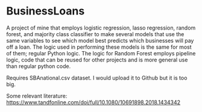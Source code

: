 # BusinessLoans
A project of mine that employs logistic regression, lasso regression, random forest, and majority class classifier to make several models that use the same variables to see which model best predicts which businesses will pay off a loan. The logic used in performing these models is the same for most of them; regular Python logic. The logic for Random Forest employs pipeline logic, code that can be reused for other projects and is more general use than regular python code.

Requires SBAnational.csv dataset. I would upload it to Github but it is too big.

Some relevant literature: https://www.tandfonline.com/doi/full/10.1080/10691898.2018.1434342
